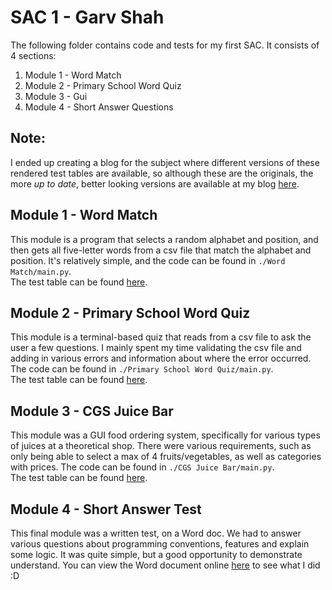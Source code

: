 # SAC 1 - Garv Shah

The following folder contains code and tests for my first SAC. It consists of 4 sections:

1. Module 1 - Word Match
2. Module 2 - Primary School Word Quiz
3. Module 3 - Gui
4. Module 4 - Short Answer Questions

## Note:

I ended up creating a blog for the subject where different versions of these rendered test tables are available, so
although these are the originals, the more *up to date*, better looking versions are available at my
blog [here](https://garv-shah.github.io/software-dev-blog/).

## Module 1 - Word Match

This module is a program that selects a random alphabet and position, and then gets all five-letter words from a csv
file that match the alphabet and position. It's relatively simple, and the code can be found in `./Word Match/main.py`.
<br> The test table can be found
[here](https://garv-shah.github.io/software-dev/SACs/SAC1%20Garv%20Shah/Word%20Match/testing).

## Module 2 - Primary School Word Quiz

This module is a terminal-based quiz that reads from a csv file to ask the user a few questions. I mainly spent my time
validating the csv file and adding in various errors and information about where the error occurred. The code can be
found in `./Primary School Word Quiz/main.py`. <br> The test table can be
found [here](https://garv-shah.github.io/software-dev/SACs/SAC1%20Garv%20Shah/Primary%20School%20Word%20Quiz/testing).

## Module 3 - CGS Juice Bar

This module was a GUI food ordering system, specifically for various types of juices at a theoretical shop. There were
various requirements, such as only being able to select a max of 4 fruits/vegetables, as well as categories with prices.
The code can be found in `./CGS Juice Bar/main.py`. <br> The test table can be
found [here](https://garv-shah.github.io/software-dev/SACs/SAC1%20Garv%20Shah/CGS%20Juice%20Bar/testing).

## Module 4 - Short Answer Test

This final module was a written test, on a Word doc. We had to answer various questions about programming conventions,
features and explain some logic. It was quite simple, but a good opportunity to demonstrate understand. You can view the
Word document
online [here](https://view.officeapps.live.com/op/view.aspx?src=https://github.com/garv-shah/software-dev/blob/main/SACs/SAC1%20Garv%20Shah/2022_SD_SAC1_module4_test%20V2.docx?raw=true)
to see what I did :D
